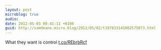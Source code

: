 ```yaml
---
layout: post
microblog: true
audio: 
date: 2012-05-03 00:41:11 +0100
guid: http://samdeane.micro.blog/2012/05/02/t197833141002575873.html
---
```

What they want is control 
[t.co/REbrbRcf](http://t.co/REbrbRcf)
